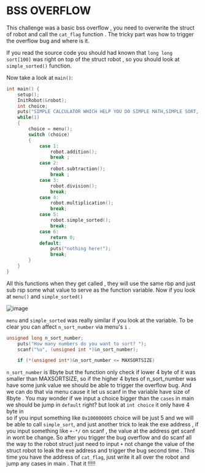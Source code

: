 # BSS OVERFLOW

This challenge was a basic bss overflow , you need to overwrite the struct of robot and call the `cat_flag` function . The tricky part was how to trigger the overflow bug and where is it.

If you read the source code you should had known that `long long sort[100]` was right on top of the struct robot , so you should look at `simple_sorted()` function.

Now take a look at `main()`:

```C
int main() {
    setup();
    InitRobot(&robot);
    int choice;
    puts("SIMPLE CALCULATOR WHICH HELP YOU DO SIMPLE MATH,SIMPLE SORT, AND EVEN GETTING A SHELL!!!");
    while(1)
    {
        choice = menu();
        switch (choice)
        {   
            case 1:
                robot.addition();
                break ;
            case 2: 
                robot.subtraction();
                break ;
            case 3:
                robot.division();
                break;
            case 4:
                robot.multiplication();
                break;
            case 5:
                robot.simple_sorted();
                break;
            case 6:
                return 0;
            default:
                puts("nothing here!");
                break;
        }
    }
}
```


All this functions when they get called , they will use the same rbp and just sub rsp some what value to serve as the function variable. Now if you look at `menu()` and `simple_sorted()`

![image](https://github.com/DoQuangPhu/CTF_writeups/assets/93699926/44e32068-3d72-4b4c-af38-c95089563dcd)

`menu` and `simple_sorted` was really similar if you look at the variable. To be clear you can affect `n_sort_number` via menu's `i` .

```C
unsigned long n_sort_number;
    puts("How many numbers do you want to sort? ");
    scanf("%u", (unsigned int *)&n_sort_number);

    if (*(unsigned int*)&n_sort_number <= MAXSORTSIZE)
```

`n_sort_number` is 8byte but the function only check if lower 4 byte of it was smaller than MAXSORTSIZE, so if the higher 4 bytes of n_sort_number was have some junk value we should be able to trigger the overflow bug.
And we can do that via menu cause it let us scanf in the variable have size of 8byte . You may wonder if we input a choice bigger than the `cases` in main we should be jump in `default` right? but look at `int choice` it only have 4 byte in  
so if you input something like `0x100000005` choice will be just 5 and we will be able to call `simple_sort`, and just another trick to leak the exe address , if you input something like `+-*/` on scanf , the value at the address get scanf in wont be change.
So after you trigger the bug overflow and do scanf all the way to the robot struct just need to input `+` not change the value of the struct robot to leak the exe address and trigger the bug second time . This time you have the address of `cat_flag`,
just write it all over the robot and jump any cases in main . That it !!!!!
